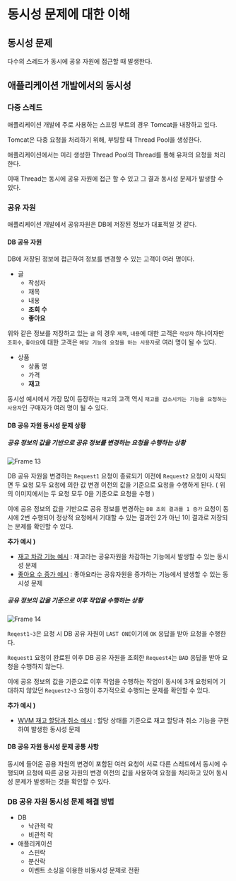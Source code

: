 # 동시성 문제에 대한 이해



## 동시성 문제

다수의 스레드가 동시에 공유 자원에 접근할 때 발생한다.



## 애플리케이션 개발에서의 동시성

### 다중 스레드

애플리케이션 개발에 주로 사용하는 스프링 부트의 경우 Tomcat을 내장하고 있다.

Tomcat은 다중 요청을 처리하기 위해, 부팅할 때 Thread Pool을 생성한다.

애플리케이션에서는 미리 생성한 Thread Pool의 Thread를 통해 유저의 요청을 처리한다.

이때 Thread는 동시에 공유 자원에 접근 할 수 있고 그 결과 동시성 문제가 발생할 수 있다.



### 공유 자원

애플리케이션 개발에서 공유자원은 DB에 저장된 정보가 대표적일 것 같다.



#### DB 공유 자원

DB에 저장된 정보에 접근하여 정보를 변경할 수 있는 고객이 여러 명이다.

-   글
    -   작성자
    -   재목
    -   내용
    -   **조회 수**
    -   **좋아요**

위와 같은 정보를 저장하고 있는 `글` 의 경우 `제목`, `내용`에 대한 고객은 `작성자` 하나이자만 `조회수`, `좋아요`에 대한 고객은 `해당 기능의 요청을 하는 사용자`로 여러 명이 될 수 있다.



-   상품
    -   상품 명
    -   가격
    -   **재고**

동시성 예시에서 가장 많이 등장하는 `재고`의 고객 역시 `재고를 감소시키는 기능을 요청하는 사용자`인 구매자가 여러 명이 될 수 있다.



#### DB 공유 자원 동시성 문제 상황

##### 공유 정보의 값을 기반으로 공유 정보를 변경하는 요청을 수행하는 상황

![Frame 13](https://github.com/belljun3395/jongjun/assets/102807742/b62cde36-aeaf-4d1c-9a03-4803c9d42156)

DB 공유 자원을 변경하는 `Request1` 요청이 종료되기 이전에 `Request2` 요청이 시작되면 두 요청 모두 요청에 의한 값 변경 이전의 값을 기준으로 요청을 수행하게 된다. ( 위의 이미지에서는 두 요청 모두 0을 기준으로 요청을 수행 )

이에 공유 정보의 값을 기반으로 공유 정보를 변경하는 `DB 조회 결과를 1 증가` 요청이 동시에 2번 수행되어 정상적 요청에서 기대할 수 있는 결과인 2가 아닌 1이 결과로 저장되는 문제를 확인할 수 있다.



**추가 예시 )**

-   [재고 차감 기능 예시](https://helloworld.kurly.com/blog/distributed-redisson-lock/#1-%EC%BF%A0%ED%8F%B0-%EC%B0%A8%EA%B0%90-%ED%85%8C%EC%8A%A4%ED%8A%B8-%EC%8B%9C%EB%82%98%EB%A6%AC%EC%98%A4) : 재고라는 공유자원을 차감하는 기능에서 발생할 수 있는 동시성 문제
-   [좋아요 수 증가 예시](https://parkmuhyeun.github.io/woowacourse/2023-10-04-concurrency/) : 좋아요라는 공유자원을 증가하는 기능에서 발생할 수 있는 동시성 문제



##### 공유 정보의 값을 기준으로 이후 작업을 수행하는 상황

![Frame 14](https://github.com/belljun3395/jongjun/assets/102807742/82926673-0da3-4205-8b8e-873d1cce6de0)

`Reqest1~3`은 요청 시 DB 공유 자원이 `LAST ONE`이기에 `OK` 응답을 받아 요청을 수행한다.

`Request1` 요청이 완료된 이후 DB 공유 자원을 조회한 `Request4`는 `BAD` 응답을 받아 요청을 수행하지 않는다.

이에 공유 정보의 값을 기준으로 이후 작업을 수행하는 작업이 동시에 3개 요청되어 기대하지 않았던 `Request2~3` 요청이 추가적으로 수행되는 문제를 확인할 수 있다.



**추가 예시 )**

-   [WVM 재고 할당과 취소 예시](https://techblog.woowahan.com/17416/) : 할당 상태를 기준으로 재고 할당과 취소 기능을 구현하여 발생한 동시성 문제



#### DB 공유 자원 동시성 문제 공통 사항

동시에 들어온 공용 자원의 변경이 포함된 여러 요청이 서로 다른 스레드에서 동시에 수행되며 요청에 따른 공용 자원의 변경 이전의 값을 사용하여 요청을 처리하고 있어 동시성 문제가 발생하는 것을 확인할 수 있다.



### DB 공유 자원 동시성 문제 해결 방법

-   DB
    -   낙관적 락
    -   비관적 락
-   애플리케이션
    -   스핀락
    -   분산락
    -   이벤트 소싱을 이용한 비동시성 문제로 전환